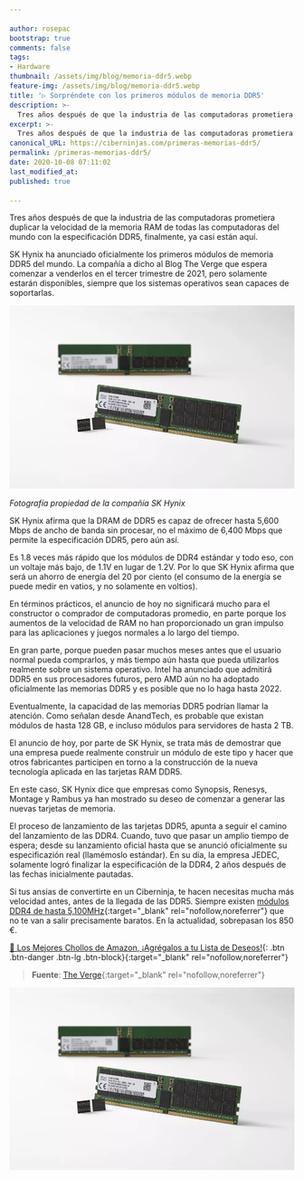 ```yaml
---

author: rosepac
bootstrap: true
comments: false
tags:
- Hardware
thumbnail: /assets/img/blog/memoria-ddr5.webp
feature-img: /assets/img/blog/memoria-ddr5.webp
title: '▷ Sorpréndete con los primeros módulos de memoria DDR5'
description: >-
  Tres años después de que la industria de las computadoras prometiera duplicar la velocidad de la memoria de las computadoras del mundo con la especificación DDR5, finalmente casi está aquí. SK Hynix ha anunciado oficialmente los primeros módulos de memoria DDR5 del mundo, que ofrecen hasta 5,600 Mbps de ancho de banda.
excerpt: >-
  Tres años después de que la industria de las computadoras prometiera duplicar la velocidad de la memoria de las computadoras del mundo con la especificación DDR5, finalmente casi está aquí. SK Hynix ha anunciado oficialmente los primeros módulos de memoria DDR5 del mundo, que ofrecen hasta 5,600 Mbps de ancho de banda.
canonical_URL: https://ciberninjas.com/primeras-memorias-ddr5/
permalink: /primeras-memorias-ddr5/
date: 2020-10-08 07:11:02
last_modified_at:
published: true

---
```


Tres años después de que la industria de las computadoras prometiera duplicar la velocidad de la memoria RAM de todas las computadoras del mundo con la especificación DDR5, finalmente, ya casi están aquí.

SK Hynix ha anunciado oficialmente los primeros módulos de memoria DDR5 del mundo. La compañía a dicho al Blog The Verge que espera comenzar a venderlos en el tercer trimestre de 2021, pero solamente estarán disponibles, siempre que los sistemas operativos sean capaces de soportarlas.

![Primeros módulos de memoria RAM DDR5 del mundo](/assets/img/blog/memoria-ddr5.webp "Primeros módulos de memoria RAM DDR5 del mundo")

*Fotografía propiedad de la compañía SK Hynix*

SK Hynix afirma que la DRAM de DDR5 es capaz de ofrecer hasta 5,600 Mbps de ancho de banda sin procesar, no el máximo de 6,400 Mbps que permite la especificación DDR5, pero aún así.

Es 1.8 veces más rápido que los módulos de DDR4 estándar y todo eso, con un voltaje más bajo, de 1.1V en lugar de 1.2V. Por lo que SK Hynix afirma que será un ahorro de energía del 20 por ciento (el consumo de la energía se puede medir en vatios, y no solamente en voltios).

En términos prácticos, el anuncio de hoy no significará mucho para el constructor o comprador de computadoras promedio, en parte porque los aumentos de la velocidad de RAM no han proporcionado un gran impulso para las aplicaciones y juegos normales a lo largo del tiempo.

En gran parte, porque pueden pasar muchos meses antes que el usuario normal pueda comprarlos, y más tiempo aún hasta que pueda utilizarlos realmente sobre un sistema operativo. Intel ha anunciado que admitirá DDR5 en sus procesadores futuros, pero AMD aún no ha adoptado oficialmente las memorias DDR5 y es posible que no lo haga hasta 2022.

Eventualmente, la capacidad de las memorias DDR5 podrían llamar la atención. Como señalan desde AnandTech, es probable que existan módulos de hasta 128 GB, e incluso módulos para servidores de hasta 2 TB.

El anuncio de hoy, por parte de SK Hynix, se trata más de demostrar que una empresa puede realmente construir un módulo de este tipo y hacer que otros fabricantes participen en torno a la construcción de la nueva tecnología aplicada en las tarjetas RAM DDR5.

En este caso, SK Hynix dice que empresas como Synopsis, Renesys, Montage y Rambus ya han mostrado su deseo de comenzar a generar las nuevas tarjetas de memoria.

El proceso de lanzamiento de las tarjetas DDR5, apunta a seguir el camino del lanzamiento de las DDR4. Cuando, tuvo que pasar un amplio tiempo de espera; desde su lanzamiento oficial hasta que se anunció oficialmente su especificazión real (llamémoslo estándar). En su día, la empresa JEDEC, solamente logró finalizar la especificación de la DDR4, 2 años después de las fechas inicialmente pautadas.

Si tus ansias de convertirte en un Ciberninja, te hacen necesitas mucha más velocidad antes, antes de la llegada de las DDR5. Siempre existen [módulos DDR4 de hasta 5,100MHz](https://amzn.to/34BeFZN "Compra los módulos de memoria ram de módulos DDR4 de hasta 5,100MHz de Ballistix"){:target="_blank" rel="nofollow,noreferrer"} que no te van a salir precisamente baratos. En la actualidad, sobrepasan los 850 €.

[🛒 Los Mejores Chollos de Amazon, ¡Agrégalos a tu Lista de Deseos!](/amazon/ "Los Mejores Chollos de Amazon, Ofertas Flash, Black Monday y Amazon Prime Day"){: .btn .btn-danger .btn-lg .btn-block}{:target="_blank" rel="nofollow,noreferrer"}

> **Fuente**: [The Verge](https://www.theverge.com/circuitbreaker/2020/10/7/21506883/ddr5-ram-memory-first-modules-sk-hynix "The Verge"){:target="_blank" rel="nofollow,noreferrer"}

![Sorpréndete con los primeros módulos de memoria DDR5](/assets/img/blog/memoria-ddr5.webp "Sorpréndete con los primeros módulos de memoria DDR5")